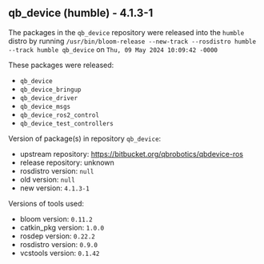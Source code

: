 ## qb_device (humble) - 4.1.3-1

The packages in the `qb_device` repository were released into the `humble` distro by running `/usr/bin/bloom-release --new-track --rosdistro humble --track humble qb_device` on `Thu, 09 May 2024 10:09:42 -0000`

These packages were released:
- `qb_device`
- `qb_device_bringup`
- `qb_device_driver`
- `qb_device_msgs`
- `qb_device_ros2_control`
- `qb_device_test_controllers`

Version of package(s) in repository `qb_device`:

- upstream repository: https://bitbucket.org/qbrobotics/qbdevice-ros
- release repository: unknown
- rosdistro version: `null`
- old version: `null`
- new version: `4.1.3-1`

Versions of tools used:

- bloom version: `0.11.2`
- catkin_pkg version: `1.0.0`
- rosdep version: `0.22.2`
- rosdistro version: `0.9.0`
- vcstools version: `0.1.42`


